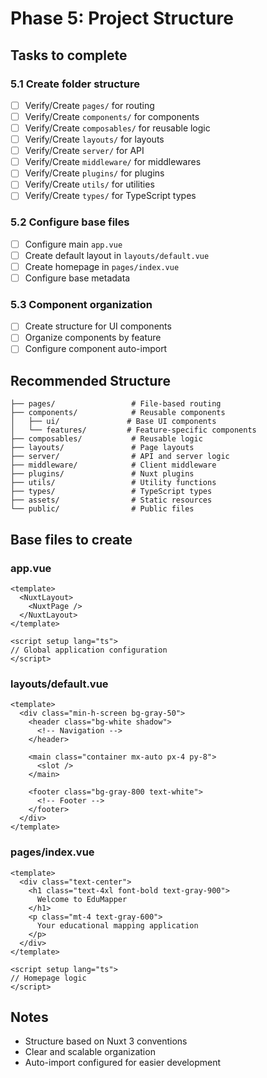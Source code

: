 # Phase 5: Project Structure

## Tasks to complete

### 5.1 Create folder structure
- [ ] Verify/Create `pages/` for routing
- [ ] Verify/Create `components/` for components
- [ ] Verify/Create `composables/` for reusable logic
- [ ] Verify/Create `layouts/` for layouts
- [ ] Verify/Create `server/` for API
- [ ] Verify/Create `middleware/` for middlewares
- [ ] Verify/Create `plugins/` for plugins
- [ ] Verify/Create `utils/` for utilities
- [ ] Verify/Create `types/` for TypeScript types

### 5.2 Configure base files
- [ ] Configure main `app.vue`
- [ ] Create default layout in `layouts/default.vue`
- [ ] Create homepage in `pages/index.vue`
- [ ] Configure base metadata

### 5.3 Component organization
- [ ] Create structure for UI components
- [ ] Organize components by feature
- [ ] Configure component auto-import

## Recommended Structure

```
├── pages/                 # File-based routing
├── components/            # Reusable components
│   ├── ui/               # Base UI components
│   └── features/         # Feature-specific components
├── composables/           # Reusable logic
├── layouts/               # Page layouts
├── server/                # API and server logic
├── middleware/            # Client middleware
├── plugins/               # Nuxt plugins
├── utils/                 # Utility functions
├── types/                 # TypeScript types
├── assets/                # Static resources
└── public/                # Public files
```

## Base files to create

### app.vue
```vue
<template>
  <NuxtLayout>
    <NuxtPage />
  </NuxtLayout>
</template>

<script setup lang="ts">
// Global application configuration
</script>
```

### layouts/default.vue
```vue
<template>
  <div class="min-h-screen bg-gray-50">
    <header class="bg-white shadow">
      <!-- Navigation -->
    </header>
    
    <main class="container mx-auto px-4 py-8">
      <slot />
    </main>
    
    <footer class="bg-gray-800 text-white">
      <!-- Footer -->
    </footer>
  </div>
</template>
```

### pages/index.vue
```vue
<template>
  <div class="text-center">
    <h1 class="text-4xl font-bold text-gray-900">
      Welcome to EduMapper
    </h1>
    <p class="mt-4 text-gray-600">
      Your educational mapping application
    </p>
  </div>
</template>

<script setup lang="ts">
// Homepage logic
</script>
```

## Notes
- Structure based on Nuxt 3 conventions
- Clear and scalable organization
- Auto-import configured for easier development 
